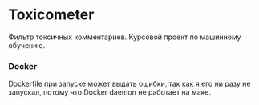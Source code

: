 # Toxicometer

Фильтр токсичных комментариев. Курсовой проект по машинному обучению.

### Docker

Dockerfile при запуске может выдать ошибки, так как я его ни разу не запускал, потому что Docker daemon не работает на маке.
